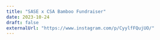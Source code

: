 ```yaml
---
title: "SASE x CSA Bamboo Fundraiser"
date: 2023-10-24
draft: false
externalUrl: "https://www.instagram.com/p/CyylfFQujUO/"
---
```


